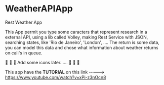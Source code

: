 # WeatherAPIApp
Rest Weather App






This App permit you type some caracters that represent research in a external API, using a lib called Volley, making Rest Service with JSON, searching states, like 'Rio de Janeiro', 'London', ....
The return is some data, you can model this data and chose what information about weather returns on call's in queue.

 :walking: :walking:  :walking:   Add some icons later......  :walking: :walking: :walking: 
 
 
This app have the <b>TUTORIAL</b> on this link   ----->    https://www.youtube.com/watch?v=xPi-z3nOcn8



